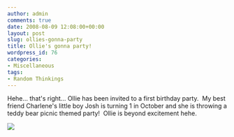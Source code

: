 ```yaml
---
author: admin
comments: true
date: 2008-08-09 12:08:00+00:00
layout: post
slug: ollies-gonna-party
title: Ollie's gonna party!
wordpress_id: 76
categories:
- Miscellaneous
tags:
- Random Thinkings
---
```


Hehe... that's right... Ollie has been invited to a first birthday party.  My best friend Charlene's little boy Josh is turning 1 in October and she is throwing a teddy bear picnic themed party!  Ollie is beyond excitement hehe.

![](https://blogger.googleusercontent.com/tracker/251139911615938991-6056909800337031389?l=www.outmumbered.com)
